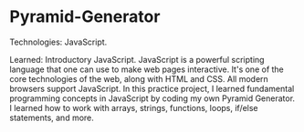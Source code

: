 # Pyramid-Generator

Technologies: JavaScript.

Learned: Introductory JavaScript. JavaScript is a powerful scripting language that one can use to make web pages interactive. It's one of the core technologies of the web, along with HTML and CSS. All modern browsers support JavaScript.
In this practice project, I learned fundamental programming concepts in JavaScript by coding my own Pyramid Generator. I learned how to work with arrays, strings, functions, loops, if/else statements, and more.

